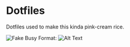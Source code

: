 # Dotfiles

Dotfiles used to make this kinda pink-cream rice.



![Fake Busy](http://i.imgur.com/JNIK3D4.png)
Format: ![Alt Text](url)

